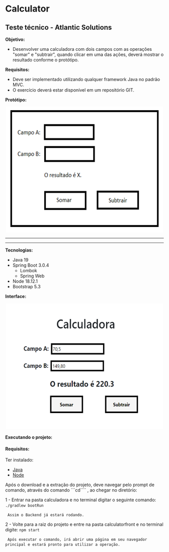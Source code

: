 # Calculator

## Teste técnico - Atlantic Solutions

**Objetivo:**
- Desenvolver uma calculadora com dois campos com as operações "somar" e "subtrair", quando clicar em uma das ações, deverá mostrar o resultado conforme o protótipo.


**Requisitos:**
- Deve ser implementado utilizando qualquer framework Java no padrão MVC.
- O exercício deverá estar disponível em um repositório GIT.

**Protótipo:**

<p align="center">
<img src="https://github.com/caioandre182/Calculator/blob/main/img/image.png" width="500" height="400"> 
</p>

--------------------------------------
--------------------------------------

**Tecnologias:**
  - Java 19
  - Spring Boot 3.0.4
    - Lombok
    - Spring Web
  - Node 18.12.1
  - Bootstrap 5.3
  
**Interface:**
  
 <p align="center">
<img src="https://github.com/caioandre182/Calculator/blob/main/img/final.png" width="500" height="400"> 
</p>


**Executando o projeto:**

#### Requisitos:
Ter instalado:
   - [Java](https://www.oracle.com/br/java/technologies/downloads/)
   - [Node](https://nodejs.org/en)
   

 Após o download e a extração do projeto, deve navegar pelo prompt de comando, através do comando ```cd````  , ao chegar no diretório:
 
 1 - Entrar na pasta calculadora e no terminal digitar o seguinte comando:
     ```./gradlew bootRun ```
     
     Assim o Backend já estará rodando.
     
 2 - Volte para a raiz do projeto e entre na pasta calculatorfront e no terminal digite:
     ```npm start```
     
     Após executar o comando, irá abrir uma página em seu navegador principal e estará pronto para utilizar a operação.
     
  
  
  


  
